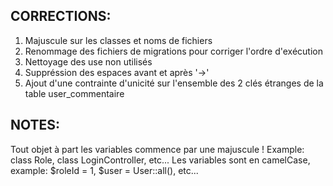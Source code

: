 ## CORRECTIONS:

1. Majuscule sur les classes et noms de fichiers
2. Renommage des fichiers de migrations pour corriger l'ordre d'exécution
3. Nettoyage des use non utilisés
4. Suppréssion des espaces avant et après '->'
5. Ajout d'une contrainte d'unicité sur l'ensemble des 2 clés étranges de la table user_commentaire

## NOTES:
Tout objet à part les variables commence par une majuscule !
Example: class Role, class LoginController, etc...
Les variables sont en camelCase, example: $roleId = 1, $user = User::all(), etc...